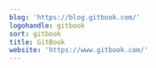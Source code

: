 ```yaml
---
blog: 'https://blog.gitbook.com/'
logohandle: gitbook
sort: gitbook
title: GitBook
website: 'https://www.gitbook.com/'
---
```

